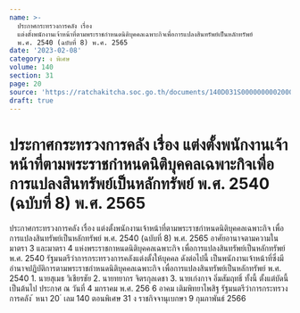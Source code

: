 ```yaml
---
name: >-
  ประกาศกระทรวงการคลัง เรื่อง
  แต่งตั้งพนักงานเจ้าหน้าที่ตามพระราชกำหนดนิติบุคคลเฉพาะกิจเพื่อการแปลงสินทรัพย์เป็นหลักทรัพย์
  พ.ศ. 2540 (ฉบับที่ 8) พ.ศ. 2565
date: '2023-02-08'
category: ง พิเศษ
volume: 140
section: 31
page: 20
source: 'https://ratchakitcha.soc.go.th/documents/140D031S0000000002000.pdf'
draft: true
---
```


# ประกาศกระทรวงการคลัง เรื่อง แต่งตั้งพนักงานเจ้าหน้าที่ตามพระราชกำหนดนิติบุคคลเฉพาะกิจเพื่อการแปลงสินทรัพย์เป็นหลักทรัพย์ พ.ศ. 2540 (ฉบับที่ 8) พ.ศ. 2565

ประกาศกระทรวงการคลัง เรื่อง แต่งตั้งพนักงานเจ้าหน้าที่ตามพระราชกำหนดนิติบุคคลเฉพาะกิจ เพื่อการแปลงสินทรัพย์เป็นหลักทรัพย์ พ.ศ. 2540 (ฉบับที่ 8) พ.ศ. 2565 อาศัยอานาจตามความในมาตรา 3 และมาตรา 4 แห่งพระราชกาหนดนิติบุคคลเฉพาะกิจ เพื่อการแปลงสินทรัพย์เป็นหลักทรัพย์ พ.ศ. 2540 รัฐมนตรีว่าการกระทรวงการคลังแต่งตั้งให้บุคคล ดังต่อไปนี้ เป็นพนักงานเจ้าหน้าที่ซึ่งมีอำนาจปฏิบัติการตามพระราชกำหนดนิติบุคคลเฉพาะกิจ เพื่อการแปลงสินทรัพย์เป็นหลักทรัพย์ พ.ศ. 2540 1. นายสุเมธ วิเชียรชัย 2. นายทยากร จิตรกุลเดชา 3. นายเก่งกาจ อิ่มสัมฤทธิ์ ทั้งนี้ ตั้งแต่บัดนี้เป็นต้นไป ประกาศ ณ วันที่ 4 มกราคม พ.ศ. 256 6 อาคม เติมพิทยาไพสิฐ รัฐมนตรีว่าการกระทรวงการคลัง ้ หนา 20 ่ เลม 140 ตอนพิเศษ 31 ง ราชกิจจานุเบกษา 9 กุมภาพันธ์ 2566
